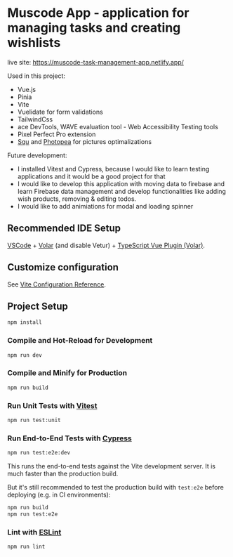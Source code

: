 # Muscode App - application for managing tasks and creating wishlists

live site: https://muscode-task-management-app.netlify.app/

Used in this project:

- Vue.js
- Pinia
- Vite
- Vuelidate for form validations
- TailwindCss
- ace DevTools, WAVE evaluation tool - Web Accessibility Testing tools
- Pixel Perfect Pro extension
- [Squ](https://squoosh.app/editor) and [Photopea](https://www.photopea.com/) for pictures optimalizations

Future development:

- I installed Vitest and Cypress, because I would like to learn testing applications and it would be a good project for that
- I would like to develop this application with moving data to firebase and learn Firebase data management and develop functionalities like adding wish products, removing & editing todos.
- I would like to add animiations for modal and loading spinner

## Recommended IDE Setup

[VSCode](https://code.visualstudio.com/) + [Volar](https://marketplace.visualstudio.com/items?itemName=Vue.volar) (and disable Vetur) + [TypeScript Vue Plugin (Volar)](https://marketplace.visualstudio.com/items?itemName=Vue.vscode-typescript-vue-plugin).

## Customize configuration

See [Vite Configuration Reference](https://vitejs.dev/config/).

## Project Setup

```sh
npm install
```

### Compile and Hot-Reload for Development

```sh
npm run dev
```

### Compile and Minify for Production

```sh
npm run build
```

### Run Unit Tests with [Vitest](https://vitest.dev/)

```sh
npm run test:unit
```

### Run End-to-End Tests with [Cypress](https://www.cypress.io/)

```sh
npm run test:e2e:dev
```

This runs the end-to-end tests against the Vite development server.
It is much faster than the production build.

But it's still recommended to test the production build with `test:e2e` before deploying (e.g. in CI environments):

```sh
npm run build
npm run test:e2e
```

### Lint with [ESLint](https://eslint.org/)

```sh
npm run lint
```
